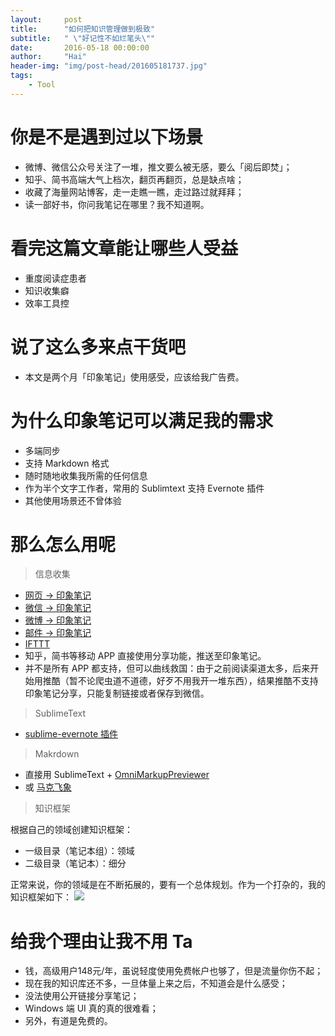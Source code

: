 ```yaml
---
layout:     post
title:      "如何把知识管理做到极致"
subtitle:   " \"好记性不如烂笔头\""
date:       2016-05-18 00:00:00
author:     "Hai"
header-img: "img/post-head/201605181737.jpg"
tags:
    - Tool
---
```


# 你是不是遇到过以下场景

* 微博、微信公众号关注了一堆，推文要么被无感，要么「阅后即焚」；
* 知乎、简书高端大气上档次，翻页再翻页，总是缺点啥；
* 收藏了海量网站博客，走一走瞧一瞧，走过路过就拜拜；
* 读一部好书，你问我笔记在哪里？我不知道啊。

# 看完这篇文章能让哪些人受益

* 重度阅读症患者
* 知识收集癖
* 效率工具控
 
# 说了这么多来点干货吧

* 本文是两个月「印象笔记」使用感受，应该给我广告费。

# 为什么印象笔记可以满足我的需求

* 多端同步
* 支持 Markdown 格式
* 随时随地收集我所需的任何信息
* 作为半个文字工作者，常用的 Sublimtext 支持 Evernote 插件
* 其他使用场景还不曾体验

# 那么怎么用呢

> 信息收集

* [网页 -> 印象笔记](https://www.yinxiang.com/webclipper/guide/)
* [微信 -> 印象笔记](https://help.yinxiang.com/hc/zh-cn/articles/213419567)
* [微博 -> 印象笔记](https://appcenter.yinxiang.com/app/myyxbj/weibo/)
* [邮件 -> 印象笔记](https://help.yinxiang.com/hc/zh-cn/articles/209005347)
* [IFTTT](https://ifttt.com/evernote)
* 知乎，简书等移动 APP 直接使用分享功能，推送至印象笔记。
* 并不是所有 APP 都支持，但可以曲线救国：由于之前阅读渠道太多，后来开始用推酷（暂不论爬虫道不道德，好歹不用我开一堆东西），结果推酷不支持印象笔记分享，只能复制链接或者保存到微信。

> SublimeText

* [sublime-evernote 插件](https://github.com/bordaigorl/sublime-evernote)

> Makrdown

* 直接用 SublimeText + [OmniMarkupPreviewer](http://theo.im/OmniMarkupPreviewer/)
* 或 [马克飞象](https://maxiang.io/)

> 知识框架

根据自己的领域创建知识框架：

* 一级目录（笔记本组）：领域
* 二级目录（笔记本）：细分

正常来说，你的领域是在不断拓展的，要有一个总体规划。作为一个打杂的，我的知识框架如下：
![](http://zhangqianhai.com/img/post/201605181737.jpg)

# 给我个理由让我不用 Ta
* 钱，高级用户148元/年，虽说轻度使用免费帐户也够了，但是流量你伤不起；
* 现在我的知识库还不多，一旦体量上来之后，不知道会是什么感受；
* 没法使用公开链接分享笔记；
* Windows 端 UI 真的真的很难看；
* 另外，有道是免费的。